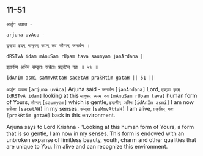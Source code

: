 ## 11-51


```shloka-sa
अर्जुन उवाच -
```
```shloka-sa-hk
arjuna uvAca -
```
```shloka-sa
दृष्ट्वा इदम् मानुषम् रूपम् तव सौम्यम् जनार्दन ।
```
```shloka-sa-hk
dRSTvA idam mAnuSam rUpam tava saumyam janArdana |
```
```shloka-sa
इदानीम् अस्मि संम्वृत्तः सचेताः प्रकृतिम् गतः ॥ ५१ ॥
```
```shloka-sa-hk
idAnIm asmi saMmvRttaH sacetAH prakRtim gataH || 51 ||
```

`अर्जुन उवाच` `[arjuna uvAca]` Arjuna said - `जनार्दन` `[janArdana]` Lord, `दृष्ट्वा इदम्` `[dRSTvA idam]` looking at this `मानुषम् रूपम् तव` `[mAnuSam rUpam tava]` human form of Yours, `सौम्यम्` `[saumyam]` which is gentle, `इदानीम् अस्मि` `[idAnIm asmi]` I am now `सचेताः` `[sacetAH]` in my senses. `संम्वृत्तः` `[saMmvRttaH]` I am alive, `प्रकृतिम् गतः` `[prakRtim gataH]` back in this environment.

Arjuna says to Lord Krishna - 'Looking at this human form of Yours, a form that is so gentle, I am now in my senses. This form is endowed with an unbroken expanse of limitless beauty, youth, charm and other qualities that are unique to You. I’m alive and can recognize this environment.

